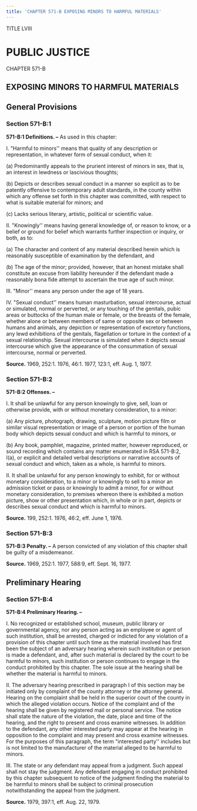 ```yaml
---
title: 'CHAPTER 571-B EXPOSING MINORS TO HARMFUL MATERIALS'
---
```


TITLE LVIII
                                             
PUBLIC JUSTICE
==============

CHAPTER 571-B
                                             
EXPOSING MINORS TO HARMFUL MATERIALS
------------------------------------

General Provisions
------------------

### Section 571-B:1

 **571-B:1 Definitions. –** As used in this chapter:
                                             
 I. "Harmful to minors'' means that quality of any description or
representation, in whatever form of sexual conduct, when it:
                                             
 (a) Predominantly appeals to the prurient interest of minors in
sex, that is, an interest in lewdness or lascivious thoughts;
                                             
 (b) Depicts or describes sexual conduct in a manner so explicit
as to be patently offensive to contemporary adult standards, in the
county within which any offense set forth in this chapter was committed,
with respect to what is suitable material for minors; and
                                             
 (c) Lacks serious literary, artistic, political or scientific
value.
                                             
 II. "Knowingly'' means having general knowledge of, or reason to
know, or a belief or ground for belief which warrants further inspection
or inquiry, or both, as to:
                                             
 (a) The character and content of any material described herein
which is reasonably susceptible of examination by the defendant, and
                                             
 (b) The age of the minor; provided, however, that an honest
mistake shall constitute an excuse from liability hereunder if the
defendant made a reasonably bona fide attempt to ascertain the true age
of such minor.
                                             
 III. "Minor'' means any person under the age of 18 years.
                                             
 IV. "Sexual conduct'' means human masturbation, sexual intercourse,
actual or simulated, normal or perverted, or any touching of the
genitals, pubic areas or buttocks of the human male or female, or the
breasts of the female, whether alone or between members of same or
opposite sex or between humans and animals, any depiction or
representation of excretory functions, any lewd exhibitions of the
genitals, flagellation or torture in the context of a sexual
relationship. Sexual intercourse is simulated when it depicts sexual
intercourse which give the appearance of the consummation of sexual
intercourse, normal or perverted.

**Source.** 1969, 252:1. 1976, 46:1. 1977, 123:1, eff. Aug. 1, 1977.

### Section 571-B:2

 **571-B:2 Offenses. –**
                                             
 I. It shall be unlawful for any person knowingly to give, sell, loan
or otherwise provide, with or without monetary consideration, to a
minor:
                                             
 (a) Any picture, photograph, drawing, sculpture, motion picture
film or similar visual representation or image of a person or portion of
the human body which depicts sexual conduct and which is harmful to
minors, or
                                             
 (b) Any book, pamphlet, magazine, printed matter, however
reproduced, or sound recording which contains any matter enumerated in
RSA 571-B:2, I(a), or explicit and detailed verbal descriptions or
narrative accounts of sexual conduct and which, taken as a whole, is
harmful to minors.
                                             
 II. It shall be unlawful for any person knowingly to exhibit, for or
without monetary consideration, to a minor or knowingly to sell to a
minor an admission ticket or pass or knowingly to admit a minor, for or
without monetary consideration, to premises whereon there is exhibited a
motion picture, show or other presentation which, in whole or in part,
depicts or describes sexual conduct and which is harmful to minors.

**Source.** 199, 252:1. 1976, 46:2, eff. June 1, 1976.

### Section 571-B:3

 **571-B:3 Penalty. –** A person convicted of any violation of this
chapter shall be guilty of a misdemeanor.

**Source.** 1969, 252:1. 1977, 588:9, eff. Sept. 16, 1977.

Preliminary Hearing
-------------------

### Section 571-B:4

 **571-B:4 Preliminary Hearing. –**
                                             
 I. No recognized or established school, museum, public library or
governmental agency, nor any person acting as an employee or agent of
such institution, shall be arrested, charged or indicted for any
violation of a provision of this chapter until such time as the material
involved has first been the subject of an adversary hearing wherein such
institution or person is made a defendant, and, after such material is
declared by the court to be harmful to minors, such institution or
person continues to engage in the conduct prohibited by this chapter.
The sole issue at the hearing shall be whether the material is harmful
to minors.
                                             
 II. The adversary hearing prescribed in paragraph I of this section
may be initiated only by complaint of the county attorney or the
attorney general. Hearing on the complaint shall be held in the superior
court of the county in which the alleged violation occurs. Notice of the
complaint and of the hearing shall be given by registered mail or
personal service. The notice shall state the nature of the violation,
the date, place and time of the hearing, and the right to present and
cross examine witnesses. In addition to the defendant, any other
interested party may appear at the hearing in opposition to the
complaint and may present and cross examine witnesses. For the purposes
of this paragraph, the term "interested party'' includes but is not
limited to the manufacturer of the material alleged to be harmful to
minors.
                                             
 III. The state or any defendant may appeal from a judgment. Such
appeal shall not stay the judgment. Any defendant engaging in conduct
prohibited by this chapter subsequent to notice of the judgment finding
the material to be harmful to minors shall be subject to criminal
prosecution notwithstanding the appeal from the judgment.

**Source.** 1979, 397:1, eff. Aug. 22, 1979.
